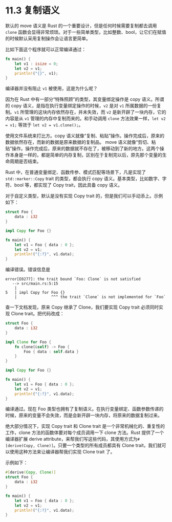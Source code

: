 # 11.3 复制语义

默认的 move 语义是 Rust 的一个重要设计，但是任何时候需要复制都去调用 `clone` 函数会显得非常烦琐。对于一些简单类型，比如整数、bool，让它们在赋值的时候默认采用复制操作会让语言更简单。

比如下面这个程序就可以正常编译通过：

```rust
fn main() {
    let v1 : isize = 0;
    let v2 = v1;
    println!("{}", v1);
}
```

编译器并没有阻止 `v1` 被使用，这是为什么呢？

因为在 Rust 中有一部分“特殊照顾”的类型，其变量绑定操作是 copy 语义。所谓的 copy 语义，是指在执行变量绑定操作的时候，`v2` 是对 `v1` 所属数据的一份复制。`v1` 所管理的这块内存依然存在，并未失效，而 `v2` 是新开辟了一块内存，它的内容是从 `v1` 管理的内存中复制而来的。和手动调用 `clone` 方法效果一样，`let v2 = v1;` 等效于 `let v2 = v1.clone();`。

使用文件系统来打比方。copy 语义就像“复制、粘贴”操作。操作完成后，原来的数据依然存在，而新的数据是原来数据的复制品。
move 语义就像“剪切、粘贴”操作。操作完成后，原来的数据就不存在了，被移动到了新的地方。这两个操作本身是一样的，都是简单的内存复制，区别在于复制完以后，原先那个变量的生命周期是否结束。

Rust 中，在普通变量绑定、函数传参、模式匹配等场景下，凡是实现了 `std::marker::Copy` trait 的类型，都会执行 copy 语义。基本类型，比如数字、字符、bool 等，都实现了 Copy trait，因此具备 copy 语义。

对于自定义类型，默认是没有实现 Copy trait 的，但是我们可以手动添上。示例如下：

```rust
struct Foo {
    data : i32
}

impl Copy for Foo {}

fn main() {
    let v1 = Foo { data : 0 };
    let v2 = v1;
    println!("{:?}", v1.data);
}
```

编译错误。错误信息是

```
error[E0277]: the trait bound `Foo: Clone` is not satisfied
   --> src/main.rs:5:15
    |
5   | impl Copy for Foo {}
    |               ^^^ the trait `Clone` is not implemented for `Foo`
```

查一下文档发现，原来 Copy 继承了 Clone，我们要实现 Copy trait 必须同时实现 Clone trait。把代码改成：

```rust
struct Foo {
    data : i32
}

impl Clone for Foo {
    fn clone(&self) -> Foo {
        Foo { data : self.data }
    }
}

impl Copy for Foo {}

fn main() {
    let v1 = Foo { data : 0 };
    let v2 = v1;
    println!("{:?}", v1.data);
}
```

编译通过。现在 Foo 类型也拥有了复制语义。在执行变量绑定、函数参数传递的时候，原来的变量不会失效，而是会新开辟一块内存，将原来的数据复制过来。

绝大部分情况下，实现 Copy trait 和 Clone trait 是一个非常机械化的、重复性的工作，clone 方法的函数体要对每个成员调用一下 clone 方法。Rust 提供了一个编译器扩展 derive attribute，来帮我们写这些代码，其使用方式为`#[derive(Copy, Clone)]`。只要一个类型的所有成员都具有 Clone trait，我们就可以使用这种方法来让编译器帮我们实现 Clone trait 了。

示例如下：

```rust
#[derive(Copy, Clone)]
struct Foo {
    data : i32
}

fn main() {
    let v1 = Foo { data : 0 };
    let v2 = v1;
    println!("{:?}", v1.data);
}
```
